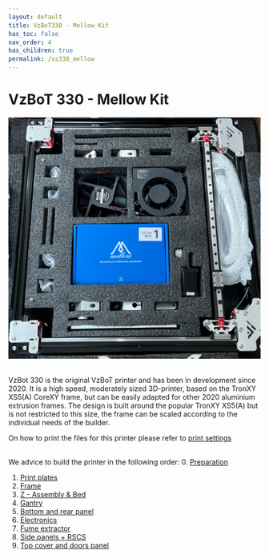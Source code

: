 ```yaml
---
layout: default
title: VzBoT330 - Mellow Kit
has_toc: false
nav_order: 4
has_children: true
permalink: /vz330_mellow
---
```


# VzBoT 330 - Mellow Kit

![Overview](../assets/images/manual/vz330_mellow/overview.png)
<br/>
<br/>

VzBot 330 is the original VzBoT printer and has been in development since 2020. It is a high speed, moderately sized 3D-printer, based on the TronXY XS5(A) CoreXY frame, but can be easily adapted for other 2020 aluminium extrusion frames. The design is built around the popular TronXY XS5(A) but is not restricted to this size, the frame can be scaled according to the individual needs of the builder. <br/>

On how to print the files for this printer please refer to [print settings](../general/print-settings)
<br/>
<br/>

We advice to build the printer in the following order:
0. [Preparation](./vz330_mellow/preparation)
1. [Print plates](./vz330_mellow/print_plates)
2. [Frame](./vz330_mellow/frame)
3. [Z - Assembly & Bed](./vz330_mellow/z_assembly)
4. [Gantry](./vz330_mellow/gantry)
5. [Bottom and rear panel](./vz330_mellow/bottom_panels)
6. [Electronics](./vz330_mellow/electronics)
7. [Fume extractor](./vz330_mellow/fume_extractor)
8. [Side panels + RSCS](./vz330_mellow/rscs)
9. [Top cover and doors panel](./vz330_mellow/top_cover)